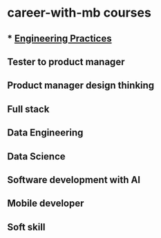 # career-with-mb courses
## * <a href="engineering-practices.md">Engineering Practices</a>
## Tester to product manager
## Product manager design thinking
## Full stack
## Data Engineering
## Data Science
## Software development with AI
## Mobile developer
## Soft skill
